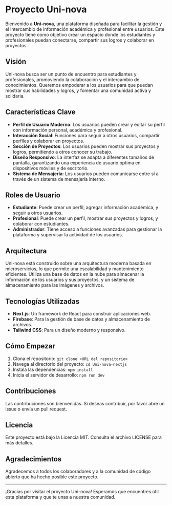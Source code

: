 # Proyecto Uni-nova

Bienvenido a **Uni-nova**, una plataforma diseñada para facilitar la gestión y el intercambio de información académica y profesional entre usuarios. Este proyecto tiene como objetivo crear un espacio donde los estudiantes y profesionales puedan conectarse, compartir sus logros y colaborar en proyectos.

## Visión
Uni-nova busca ser un punto de encuentro para estudiantes y profesionales, promoviendo la colaboración y el intercambio de conocimientos. Queremos empoderar a los usuarios para que puedan mostrar sus habilidades y logros, y fomentar una comunidad activa y solidaria.

## Características Clave
- **Perfil de Usuario Moderno**: Los usuarios pueden crear y editar su perfil con información personal, académica y profesional.
- **Interacción Social**: Funciones para seguir a otros usuarios, compartir perfiles y colaborar en proyectos.
- **Sección de Proyectos**: Los usuarios pueden mostrar sus proyectos y logros, permitiendo a otros conocer su trabajo.
- **Diseño Responsivo**: La interfaz se adapta a diferentes tamaños de pantalla, garantizando una experiencia de usuario óptima en dispositivos móviles y de escritorio.
- **Sistema de Mensajería**: Los usuarios pueden comunicarse entre sí a través de un sistema de mensajería interno.

## Roles de Usuario
- **Estudiante**: Puede crear un perfil, agregar información académica, y seguir a otros usuarios.
- **Profesional**: Puede crear un perfil, mostrar sus proyectos y logros, y colaborar con estudiantes.
- **Administrador**: Tiene acceso a funciones avanzadas para gestionar la plataforma y supervisar la actividad de los usuarios.

## Arquitectura
Uni-nova está construido sobre una arquitectura moderna basada en microservicios, lo que permite una escalabilidad y mantenimiento eficientes. Utiliza una base de datos en la nube para almacenar la información de los usuarios y sus proyectos, y un sistema de almacenamiento para las imágenes y archivos.

## Tecnologías Utilizadas
- **Next.js**: Un framework de React para construir aplicaciones web.
- **Firebase**: Para la gestión de base de datos y almacenamiento de archivos.
- **Tailwind CSS**: Para un diseño moderno y responsivo.

## Cómo Empezar
1. Clona el repositorio: `git clone <URL del repositorio>`
2. Navega al directorio del proyecto: `cd Uni-nova-nextjs`
3. Instala las dependencias: `npm install`
4. Inicia el servidor de desarrollo: `npm run dev`

## Contribuciones
Las contribuciones son bienvenidas. Si deseas contribuir, por favor abre un issue o envía un pull request.

## Licencia
Este proyecto está bajo la Licencia MIT. Consulta el archivo LICENSE para más detalles.

## Agradecimientos
Agradecemos a todos los colaboradores y a la comunidad de código abierto que ha hecho posible este proyecto.

---

¡Gracias por visitar el proyecto Uni-nova! Esperamos que encuentres útil esta plataforma y que te unas a nuestra comunidad.
